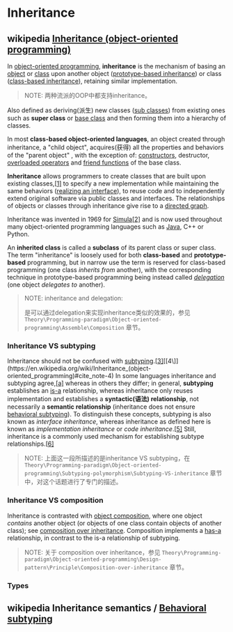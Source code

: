 # Inheritance



## wikipedia [Inheritance (object-oriented programming)](https://en.wikipedia.org/wiki/Inheritance_(object-oriented_programming))

In [object-oriented programming](https://en.wikipedia.org/wiki/Object-oriented_programming), **inheritance** is the mechanism of basing an [object](https://en.wikipedia.org/wiki/Object_(computer_science)) or [class](https://en.wikipedia.org/wiki/Class_(computer_programming)) upon another object ([prototype-based inheritance](https://en.wikipedia.org/wiki/Prototype-based_programming)) or class ([class-based inheritance](https://en.wikipedia.org/wiki/Class-based_programming)), retaining similar implementation. 

> NOTE: 两种流派的OOP中都支持inheritance。

Also defined as deriving(派生) new classes ([sub classes](https://en.wikipedia.org/wiki/Inheritance_(object-oriented_programming)#Subclasses_and_superclasses)) from existing ones such as **super class** or [base class](https://en.wikipedia.org/wiki/Fragile_base_class) and then forming them into a hierarchy of classes. 

In most **class-based object-oriented languages**, an object created through inheritance, a "child object", acquires(获得) all the properties and behaviors of the "parent object" , with the exception of: [constructors](https://en.wikipedia.org/wiki/Constructor_(object-oriented_programming)), destructor, [overloaded operators](https://en.wikipedia.org/wiki/Operator_overloading) and [friend functions](https://en.wikipedia.org/wiki/Friend_function) of the base class. 

**Inheritance** allows programmers to create classes that are built upon existing classes,[[1\]](https://en.wikipedia.org/wiki/Inheritance_(object-oriented_programming)#cite_note-1) to specify a new implementation while maintaining the same behaviors ([realizing an interface](https://en.wikipedia.org/wiki/Class_diagram#Realization/Implementation)), to reuse code and to independently extend original software via public classes and interfaces. The relationships of objects or classes through inheritance give rise to a [directed graph](https://en.wikipedia.org/wiki/Directed_graph).

Inheritance was invented in 1969 for [Simula](https://en.wikipedia.org/wiki/Simula)[[2\]](https://en.wikipedia.org/wiki/Inheritance_(object-oriented_programming)#cite_note-2) and is now used throughout many object-oriented programming languages such as [Java](https://en.wikipedia.org/wiki/Java_(programming_language)), C++ or Python.

An **inherited class** is called a **subclass** of its parent class or super class. The term "inheritance" is loosely used for both **class-based** and **prototype-based** programming, but in narrow use the term is reserved for class-based programming (one class *inherits from* another), with the corresponding technique in prototype-based programming being instead called *[delegation](https://en.wikipedia.org/wiki/Delegation_(object-oriented_programming))* (one object *delegates to* another).

> NOTE: inheritance and delegation:
>
> 是可以通过delegation来实现inheritance类似的效果的，参见 `Theory\Programming-paradigm\Object-oriented-programming\Assemble\Composition` 章节。

### Inheritance VS subtyping

Inheritance should not be confused with [subtyping](https://en.wikipedia.org/wiki/Subtyping).[[3\]](https://en.wikipedia.org/wiki/Inheritance_(object-oriented_programming)#cite_note-3)[[4\]](https://en.wikipedia.org/wiki/Inheritance_(object-oriented_programming)#cite_note-4) In some languages inheritance and subtyping agree,[[a\]](https://en.wikipedia.org/wiki/Inheritance_(object-oriented_programming)#cite_note-5) whereas in others they differ; in general, **subtyping** establishes an [is-a](https://en.wikipedia.org/wiki/Is-a) relationship, whereas inheritance only reuses implementation and establishes a **syntactic(语法) relationship**, not necessarily a **semantic relationship** (inheritance does not ensure [behavioral subtyping](https://en.wikipedia.org/wiki/Behavioral_subtyping)). To distinguish these concepts, subtyping is also known as *interface inheritance*, whereas inheritance as defined here is known as *implementation inheritance* or *code inheritance*.[[5\]](https://en.wikipedia.org/wiki/Inheritance_(object-oriented_programming)#cite_note-Mikhajlov-6) Still, inheritance is a commonly used mechanism for establishing subtype relationships.[[6\]](https://en.wikipedia.org/wiki/Inheritance_(object-oriented_programming)#cite_note-7)

> NOTE: 上面这一段所描述的是inheritance VS subtyping，在 `Theory\Programming-paradigm\Object-oriented-programming\Subtyping-polymorphism\Subtyping-VS-inheritance` 章节中，对这个话题进行了专门的描述。
>

### Inheritance VS composition

Inheritance is contrasted with [object composition](https://en.wikipedia.org/wiki/Object_composition), where one object *contains* another object (or objects of one class contain objects of another class); see [composition over inheritance](https://en.wikipedia.org/wiki/Composition_over_inheritance). Composition implements a [has-a](https://en.wikipedia.org/wiki/Has-a) relationship, in contrast to the is-a relationship of subtyping.

> NOTE: 关于 composition over inheritance，参见 `Theory\Programming-paradigm\Object-oriented-programming\Design-pattern\Principle\Composition-over-inheritance` 章节。

### Types



## wikipedia Inheritance semantics / [Behavioral subtyping](https://en.wikipedia.org/wiki/Behavioral_subtyping)


